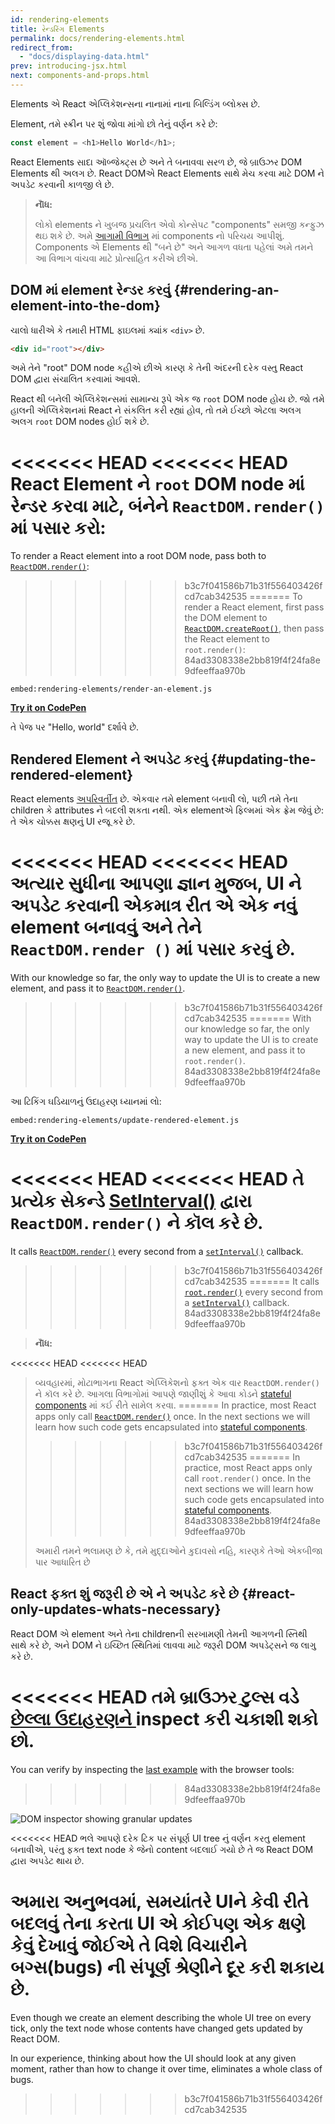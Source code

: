 ```yaml
---
id: rendering-elements
title: રેન્ડરિંગ Elements
permalink: docs/rendering-elements.html
redirect_from:
  - "docs/displaying-data.html"
prev: introducing-jsx.html
next: components-and-props.html
---
```


Elements એ React એપ્લિકેશન્સના નાનામાં નાના બિલ્ડિંગ બ્લોક્સ છે.

Element, તમે સ્ક્રીન પર શું જોવા માંગો છો તેનું વર્ણન કરે છે:

```js
const element = <h1>Hello World</h1>;
```

React Elements સાદા ઑબ્જેક્ટ્સ છે અને તે બનાવવા સરળ છે, જે બ્રાઉઝર DOM Elements થી અલગ છે. React DOMએ React Elements સાથે મેચ કરવા માટે DOM ને અપડેટ કરવાની કાળજી લે છે.

> **નૉૅધ:**
>
> લોકો elements ને ખુબજ પ્રચલિત એવો કોન્સેપટ "components" સમજી કન્ફુઝ થઇ શકે છે. અમે [આગામી વિભાગ](/docs/components-and-props.html) માં components નો પરિચય આપીશું. Components એ Elements થી "બને છે" અને આગળ વધતા પહેલાં અમે તમને આ વિભાગ વાંચવા માટે પ્રોત્સાહિત કરીએ છીએ.

## DOM માં element રેન્ડર કરવું {#rendering-an-element-into-the-dom}

ચાલો ધારીએ કે તમારી HTML ફાઇલમાં ક્યાંક `<div>` છે.

```html
<div id="root"></div>
```

અમે તેને "root" DOM node કહીએ છીએ કારણ કે તેની અંદરની દરેક વસ્તુ React DOM દ્વારા સંચાલિત કરવામાં આવશે.

React થી બનેલી એપ્લિકેશન્સમાં સામાન્ય રૂપે એક જ `root` DOM node હોય છે. જો તમે હાલની એપ્લિકેશનમાં React ને સંકલિત કરી રહ્યાં હોવ, તો તમે ઈચ્છો એટલા અલગ અલગ `root` DOM nodes હોઈ શકે છે.

<<<<<<< HEAD
<<<<<<< HEAD
React Element ને `root` DOM node માં રેન્ડર કરવા માટે, બંનેને `ReactDOM.render()` માં પસાર કરો:
=======
To render a React element into a root DOM node, pass both to [`ReactDOM.render()`](/docs/react-dom.html#render):
>>>>>>> b3c7f041586b71b31f556403426fcd7cab342535
=======
To render a React element, first pass the DOM element to [`ReactDOM.createRoot()`](/docs/react-dom-client.html#createroot), then pass the React element to `root.render()`:
>>>>>>> 84ad3308338e2bb819f4f24fa8e9dfeeffaa970b

`embed:rendering-elements/render-an-element.js`

**[Try it on CodePen](https://codepen.io/gaearon/pen/ZpvBNJ?editors=1010)**

તે પેજ પર "Hello, world" દર્શાવે છે.

## Rendered Element ને અપડેટ કરવું {#updating-the-rendered-element}

React elements [અપરિવર્તીત](https://en.wikipedia.org/wiki/Immutable_object) છે. એકવાર તમે element બનાવી લો, પછી તમે તેના children કે attributes ને બદલી શકતા નથી. એક elementએ ફિલ્મમાં એક ફ્રેમ જેવું છે: તે એક ચોક્કસ ક્ષણનું UI રજૂ કરે છે.

<<<<<<< HEAD
<<<<<<< HEAD
અત્યાર સુધીના આપણા જ્ઞાન મુજબ, UI ને અપડેટ કરવાની એકમાત્ર રીત એ એક નવું element બનાવવું અને તેને `ReactDOM.render ()` માં પસાર કરવું છે.
=======
With our knowledge so far, the only way to update the UI is to create a new element, and pass it to [`ReactDOM.render()`](/docs/react-dom.html#render).
>>>>>>> b3c7f041586b71b31f556403426fcd7cab342535
=======
With our knowledge so far, the only way to update the UI is to create a new element, and pass it to `root.render()`.
>>>>>>> 84ad3308338e2bb819f4f24fa8e9dfeeffaa970b

આ ટિકિંગ ઘડિયાળનું ઉદાહરણ ધ્યાનમાં લો:

`embed:rendering-elements/update-rendered-element.js`

**[Try it on CodePen](https://codepen.io/gaearon/pen/gwoJZk?editors=1010)**

<<<<<<< HEAD
<<<<<<< HEAD
તે પ્રત્યેક સેકન્ડે [SetInterval()](https://developer.mozilla.org/en-US/docs/Web/API/WindowTimers/setInterval) દ્વારા `ReactDOM.render()` ને કૉલ કરે છે.
=======
It calls [`ReactDOM.render()`](/docs/react-dom.html#render) every second from a [`setInterval()`](https://developer.mozilla.org/en-US/docs/Web/API/WindowTimers/setInterval) callback.
>>>>>>> b3c7f041586b71b31f556403426fcd7cab342535
=======
It calls [`root.render()`](/docs/react-dom.html#render) every second from a [`setInterval()`](https://developer.mozilla.org/en-US/docs/Web/API/WindowTimers/setInterval) callback.
>>>>>>> 84ad3308338e2bb819f4f24fa8e9dfeeffaa970b

> **નૉૅધ:**
>
<<<<<<< HEAD
<<<<<<< HEAD
> વ્યવહારમાં, મોટાભાગના React એપ્લિકેશનો ફક્ત એક વાર `ReactDOM.render()` ને કૉલ કરે છે. આગલા વિભાગોમાં આપણે જાણીશું કે આવા કોડને [stateful components](/docs/state-and-lifecycle.html) માં કઈ રીતે સામેલ કરવા.
=======
>In practice, most React apps only call [`ReactDOM.render()`](/docs/react-dom.html#render) once. In the next sections we will learn how such code gets encapsulated into [stateful components](/docs/state-and-lifecycle.html).
>>>>>>> b3c7f041586b71b31f556403426fcd7cab342535
=======
>In practice, most React apps only call `root.render()` once. In the next sections we will learn how such code gets encapsulated into [stateful components](/docs/state-and-lifecycle.html).
>>>>>>> 84ad3308338e2bb819f4f24fa8e9dfeeffaa970b
>
> અમારી તમને ભલામણ છે કે, તમે મુદ્દાઓને કુદાવસો નહિ, કારણકે તેઓ એકબીજા પાર આધારિત છે

## React ફક્ત શું જરૂરી છે એ ને અપડેટ કરે છે {#react-only-updates-whats-necessary}

React DOM એ element અને તેના childrenની સરખામણી તેમની આગળની સ્તિથી સાથે કરે છે, અને DOM ને ઇચ્છિત સ્થિતિમાં લાવવા માટે જરૂરી DOM અપડેટ્સને જ લાગુ કરે છે.

<<<<<<< HEAD
તમે બ્રાઉઝર ટુલ્સ વડે [છેલ્લા ઉદાહરણને ](codepen://rendering-elements/update-rendered-element) inspect કરી ચકાશી શકો છો.
=======
You can verify by inspecting the [last example](https://codepen.io/gaearon/pen/gwoJZk?editors=1010) with the browser tools:
>>>>>>> 84ad3308338e2bb819f4f24fa8e9dfeeffaa970b

![DOM inspector showing granular updates](../images/docs/granular-dom-updates.gif)

<<<<<<< HEAD
ભલે આપણે દરેક ટિક પર સંપૂર્ણ UI tree નું વર્ણન કરતુ element બનાવીએ, પરંતુ ફક્ત text node કે જેનો content બદલાઈ ગયો છે તે જ React DOM દ્વારા અપડેટ થાય છે.

અમારા અનુભવમાં, સમયાંતરે UIને કેવી રીતે બદલવું તેના કરતા UI એ કોઈપણ એક ક્ષણે કેવું દેખાવું જોઈએ તે વિશે વિચારીને બગ્સ(bugs) ની સંપૂર્ણ શ્રેણીને દૂર કરી શકાય છે.
=======
Even though we create an element describing the whole UI tree on every tick, only the text node whose contents have changed gets updated by React DOM.

In our experience, thinking about how the UI should look at any given moment, rather than how to change it over time, eliminates a whole class of bugs.
>>>>>>> b3c7f041586b71b31f556403426fcd7cab342535
